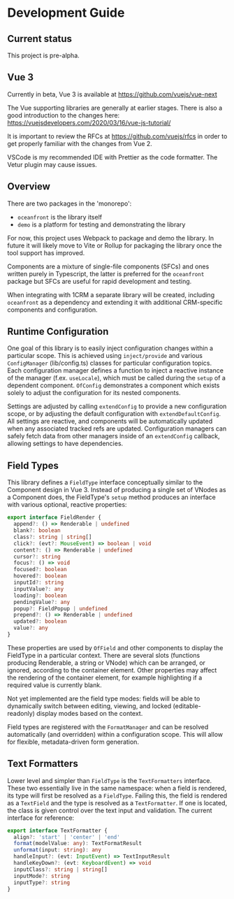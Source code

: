 # Development Guide

## Current status

This project is pre-alpha.

## Vue 3

Currently in beta, Vue 3 is available at https://github.com/vuejs/vue-next

The Vue supporting libraries are generally at earlier stages. There is also a good introduction to the changes here: https://vuejsdevelopers.com/2020/03/16/vue-js-tutorial/

It is important to review the RFCs at https://github.com/vuejs/rfcs in order to get properly familiar with the changes from Vue 2.

VSCode is my recommended IDE with Prettier as the code formatter. The Vetur plugin may cause issues.

## Overview

There are two packages in the 'monorepo':

- `oceanfront` is the library itself
- `demo` is a platform for testing and demonstrating the library

For now, this project uses Webpack to package and demo the library. In future it will likely move to Vite or Rollup for packaging the library once the tool support has improved.

Components are a mixture of single-file components (SFCs) and ones written purely in Typescript, the latter is preferred for the `oceanfront` package but SFCs are useful for rapid development and testing.

When integrating with 1CRM a separate library will be created, including `oceanfront` as a dependency and extending it with additional CRM-specific components and configuration.

## Runtime Configuration

One goal of this library is to easily inject configuration changes within a particular scope. This is achieved using `inject/provide` and various `ConfigManager` (lib/config.ts) classes for particular configuration topics. Each configuration manager defines a function to inject a reactive instance of the manager (f.ex. `useLocale`), which must be called during the `setup` of a dependent component. `OfConfig` demonstrates a component which exists solely to adjust the configuration for its nested components.

Settings are adjusted by calling `extendConfig` to provide a new configuration scope, or by adjusting the default configuration with `extendDefaultConfig`. All settings are reactive, and components will be automatically updated when any associated tracked refs are updated. Configuration managers can safely fetch data from other managers inside of an `extendConfig` callback, allowing settings to have dependencies.

## Field Types

This library defines a `FieldType` interface conceptually similar to the Component design in Vue 3. Instead of producing a single set of VNodes as a Component does, the FieldType's `setup` method produces an interface with various optional, reactive properties:

```typescript
export interface FieldRender {
  append?: () => Renderable | undefined
  blank?: boolean
  class?: string | string[]
  click?: (evt?: MouseEvent) => boolean | void
  content?: () => Renderable | undefined
  cursor?: string
  focus?: () => void
  focused?: boolean
  hovered?: boolean
  inputId?: string
  inputValue?: any
  loading?: boolean
  pendingValue?: any
  popup?: FieldPopup | undefined
  prepend?: () => Renderable | undefined
  updated?: boolean
  value?: any
}
```

These properties are used by `OfField` and other components to display the FieldType in a particular context. There are several slots (functions producing Renderable, a string or VNode) which can be arranged, or ignored, according to the container element. Other properties may affect the rendering of the container element, for example highlighting if a required value is currently blank.

Not yet implemented are the field type modes: fields will be able to dynamically switch between editing, viewing, and locked (editable-readonly) display modes based on the context.

Field types are registered with the `FormatManager` and can be resolved automatically (and overridden) within a configuration scope. This will allow for flexible, metadata-driven form generation.

## Text Formatters

Lower level and simpler than `FieldType` is the `TextFormatters` interface. These two essentially live in the same namespace: when a field is rendered, its type will first be resolved as a `FieldType`. Failing this, the field is rendered as a `TextField` and the type is resolved as a `TextFormatter`. If one is located, the class is given control over the text input and validation. The current interface for reference:

```typescript
export interface TextFormatter {
  align?: 'start' | 'center' | 'end'
  format(modelValue: any): TextFormatResult
  unformat(input: string): any
  handleInput?: (evt: InputEvent) => TextInputResult
  handleKeyDown?: (evt: KeyboardEvent) => void
  inputClass?: string | string[]
  inputMode?: string
  inputType?: string
}
```
